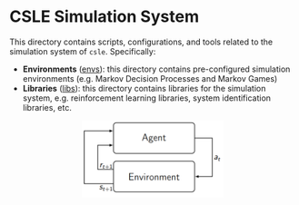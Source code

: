# CSLE Simulation System

This directory contains scripts, configurations, and tools related to the simulation system of `csle`. Specifically:

- **Environments** ([envs](./envs)): this directory contains pre-configured simulation environments (e.g. Markov Decision Processes and Markov Games)
- **Libraries** ([libs](./libs)): this directory contains libraries for the simulation system, e.g. reinforcement learning libraries, system identification libraries, etc.

<p align="center">
<img src="./../docs/img/rl.png" width="250">
</p>
